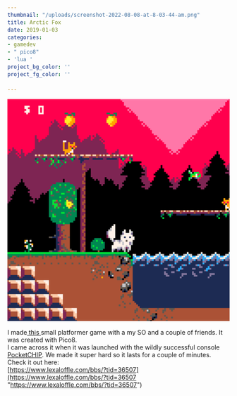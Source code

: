 ```yaml
---
thumbnail: "/uploads/screenshot-2022-08-08-at-8-03-44-am.png"
title: Arctic Fox
date: 2019-01-03
categories:
- gamedev
- " pico8"
- 'lua '
project_bg_color: ''
project_fg_color: ''

---
```

![](/uploads/screenshot-2022-08-08-at-8-06-53-am.png)

I made[ this ](https://www.lexaloffle.com/bbs/?tid=36507)small platformer game with a my SO and a couple of friends. It was created with Pico8.   
I came across it when it was launched with the wildly successful console [PocketCHIP](https://shop.pocketchip.co/). We made it super hard so it lasts for a couple of minutes.   
Check it out here:  
[https://www.lexaloffle.com/bbs/?tid=36507](https://www.lexaloffle.com/bbs/?tid=36507 "https://www.lexaloffle.com/bbs/?tid=36507")